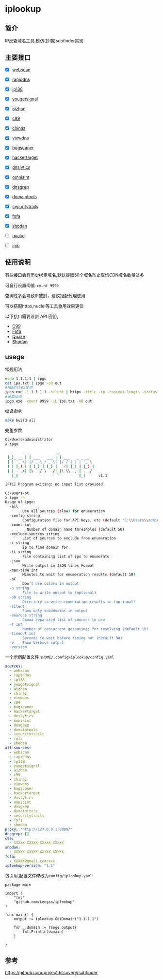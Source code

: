 # iplookup

## 简介
IP反查域名工具,模仿(抄袭)subfinder实现

## 主要接口

- [x] [webscan](https://www.webscan.cc/)  
- [x] [rapiddns](https://rapiddns.io)  
- [x] [ip138](https://site.ip138.com/)  
- [x] [yougetsignal](https://www.yougetsignal.com/)  
- [x] [aizhan](https://dns.aizhan.com/)  
- [x] [c99](https://api.c99.nl/)
- [x] [chinaz](http://s.tool.chinaz.com)  
- [x] [viewdns](https://viewdns.info/)  
- [x] [bugscaner](http://dns.bugscaner.com/)  
- [x] [hackertarget](https://api.hackertarget.com/)
- [x] [dnslytics](https://dnslytics.com/reverse-ip)  
- [x] [omnisint](https://omnisint.io/)
- [x] [dnsgrep](https://www.dnsgrep.cn/)  
- [x] [domaintools](https://reverseip.domaintools.com/)  
- [x] [securitytrails](https://securitytrails.com/)
- [x] [fofa](https://fofa.so/)
- [x] [shodan](https://api.shodan.io/dns/reverse)
- [ ] [quake](https://quake.360.cn/)
- [ ] [ipip](https://tools.ipip.net/ipdomain.php)


## 使用说明
 
有些接口会有历史绑定域名,默认提取50个域名防止查询CDN域名数量过多

可自行设置阈值`-count 9999`

查询过多会导致IP被封，建议搭配代理使用

可以搭配httpx,nuclei等工具食用效果更佳

以下接口需要设置 API 密钥。

- [C99](https://api.c99.nl/)
- [Fofa](https://fofa.so/)
- [Quake](https://quake.360.cn/)
- [Shodan](https://www.shodan.io/)

  
## usege  

常规用法
```sh
echo 1.1.1.1 | ipgo 
cat ips.txt | ipgo -oD out
#搭配httpx使用
ipgo.exe -i 1.1.1.1 -silent | httpx -title -ip -content-length -status-code -tech-detect -random-agent
#设置阈值 
ipgo.exe -count 9999 -iL ips.txt -oD out  
```

编译命令
```sh
make build-all
```

完整参数
```sh
C:\Users\administrator
λ ipgo

  _       _             _
 (_)_ __ | | ___   ___ | | ___   _ _ __
 | | '_ \| |/ _ \ / _ \| |/ / | | | '_ \
 | | |_) | | (_) | (_) |   <| |_| | |_) |
 |_| .__/|_|\___/ \___/|_|\_\\__,_| .__/
   |_|                            |_|      v1.1

[FTL] Program exiting: no input list provided

C:\Users\ot
λ ipgo -h
Usage of ipgo:
  -all
        Use all sources (slow) for enumeration
  -config string
        Configuration file for API Keys, etc (default "C:\\Users\\administrator/.config/iplookup/config.yaml")
  -count int
          Number of domain name thresholds (default 50)
  -exclude-sources string
        List of sources to exclude from enumeration
  -i string
        ip to find domain for
  -iL string
        File containing list of ips to enumerate
  -json
        Write output in JSON lines Format
  -max-time int
        Minutes to wait for enumeration results (default 10)
  -nC
        Don't Use colors in output
  -o string
        File to write output to (optional)
  -oD string
        Directory to write enumeration results to (optional)
  -silent
        Show only subdomains in output
  -sources string
        Comma separated list of sources to use
  -t int
        Number of concurrent goroutines for resolving (default 10)
  -timeout int
        Seconds to wait before timing out (default 30)
  -v    Show Verbose output
  -version
```

一个示例配置文件 `$HOME/.config/iplookup/config.yaml`
```yaml
sources:
  - webscan
  - rapiddns
  - ip138
  - yougetsignal
  - aizhan
  - chinaz
  - viewdns
  - c99
  - bugscaner
  - hackertarget
  - dnslytics
  - omnisint
  - dnsgrep
  - domaintools
  - securitytrails
  - fofa
  - shodan
all-sources:
  - webscan
  - rapiddns
  - ip138
  - yougetsignal
  - aizhan
  - c99
  - chinaz
  - viewdns
  - bugscaner
  - hackertarget
  - dnslytics
  - omnisint
  - dnsgrep
  - domaintools
  - securitytrails
  - fofa
  - shodan
proxy: "http://127.0.0.1:8080/"
dnsgrep: []
c99:
  - XXXXX-XXXXX-XXXXX-XXXXX
shodan:
  - XXXXX-XXXXX-XXXXX-XXXXX
fofa:
  - XXXXX@gmail.com:xxx
iplookup-version: "1.1"
```

包引用,配置文件修改为```config/iplookup.yaml```
```golang
package main

import (
	"fmt"
	"github.com/Lengso/iplookup"
)

func main() {
	output := iplookup.GetDomain("1.1.1.1")

	for _,domain := range output{
		fmt.Println(domain)
	}

}

```

## 参考
https://github.com/projectdiscovery/subfinder

